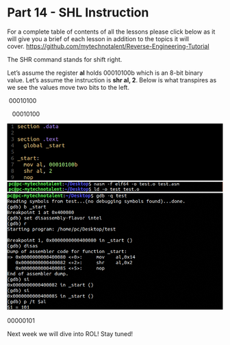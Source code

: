 # Part 14 - SHL Instruction

For a complete table of contents of all the lessons please click below as it will give you a brief of each lesson in addition to the topics it will cover.&nbsp;https://github.com/mytechnotalent/Reverse-Engineering-Tutorial

The SHR command stands for shift right.

Let’s assume the register __al__ holds 00010100b which is an 8-bit binary value.&nbsp;Let’s assume the instruction is __shr al, 2__.&nbsp;Below is what transpires as we see the values move two bits to the left.

&nbsp;00010100

&nbsp;&nbsp;&nbsp;00010100

<div class="slate-resizable-image-embed slate-image-embed__resize-full-width"><img src="imgs/399408403.jpg"/></div>

<div class="slate-resizable-image-embed slate-image-embed__resize-full-width"><img src="imgs/203044502.jpg"/></div>

<div class="slate-resizable-image-embed slate-image-embed__resize-full-width"><img src="imgs/401440614.jpg"/></div>

00000101

Next week we will dive into ROL! Stay tuned!
